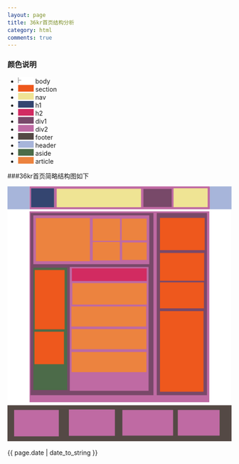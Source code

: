 ```yaml
---
layout: page
title: 36kr首页结构分析
category: html
comments: true
---
```


### 颜色说明
* ![body](/images/body-color.png)      body 
* ![section](/images/section-color.png)      section 
* ![nav](/images/nav-color.png)				 nav 
* ![h1](/images/h1-color.png)                h1 
* ![h2](/images/h2-color.png)                h2 
* ![div](/images/div-color-1.png)            div1 
* ![div](/images/div-color-2.png)            div2 
* ![footer](/images/footer-color.png)        footer 
* ![header](/images/header-color.png)        header 
* ![aside](/images/aside-color.png)          aside 
* ![article](/images/article-color.png)      article 

###36kr首页简略结构图如下

![36kr](/images/36kr.png)


{{ page.date | date_to_string }}

